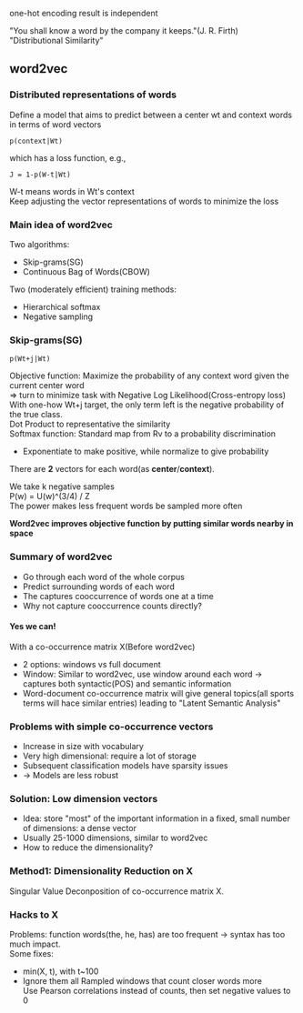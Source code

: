 one-hot encoding result is independent  
  
"You shall know a word by the company it keeps."(J. R. Firth)    
"Distributional Similarity"    

## word2vec
### Distributed representations of words
Define a model that aims to predict between a center wt and context words in terms of word vectors  

	p(context|Wt)  

which has a loss function, e.g.,   
	    
	J = 1-p(W-t|Wt)   

W-t means words in Wt's context    
Keep adjusting the vector representations of words to minimize the loss   

### Main idea of word2vec
Two algorithms:   
    
+ Skip-grams(SG)
+ Continuous Bag of Words(CBOW)
    
Two (moderately efficient) training methods:
   
+ Hierarchical softmax
+ Negative sampling

### Skip-grams(SG)

	p(Wt+j|Wt)   

Objective function: Maximize the probability of any context word given the current center word    
=> turn to minimize task with Negative Log Likelihood(Cross-entropy loss)   
With one-how Wt+j target, the only term left is the negative probability of the true class.    
Dot Product to representative the similarity   
Softmax function: Standard map from Rv to a probability discrimination   
+ Exponentiate to make positive, while normalize to give probability
   
There are **2** vectors for each word(as **center**/**context**).    

We take k negative samples    
P(w) = U(w)^(3/4) / Z    
The power makes less frequent words be sampled more often    

**Word2vec improves objective function by putting similar words nearby in space**    

### Summary of word2vec
+ Go through each word of the whole corpus
+ Predict surrounding words of each word
+ The captures cooccurrence of words one at a time
+ Why not capture cooccurrence counts directly?
#### Yes we can!
With a co-occurrence matrix X(Before word2vec)
+ 2 options: windows vs full document
+ Window: Similar to word2vec, use window around each word -> captures both syntactic(POS) and semantic information
+ Word-document co-occurrence matrix will give general topics(all sports terms will hace similar entries) leading to "Latent Semantic Analysis"

### Problems with simple co-occurrence vectors
+ Increase in size with vocabulary
+ Very high dimensional: require a lot of storage
+ Subsequent classification models have sparsity issues
+ -> Models are less robust

### Solution: Low dimension	vectors
+ Idea: store "most" of the important information in a fixed, small number of dimensions: a dense vector
+ Usually 25-1000 dimensions, similar to word2vec
+ How to reduce the dimensionality?

### Method1: Dimensionality Reduction on X
Singular Value Deconposition of co-occurrence matrix X.     

### Hacks to X
Problems: function words(the, he, has) are too frequent -> syntax has too much impact.    
Some fixes:    
+ min(X, t), with t~100
+ Ignore them all
Rampled windows that count closer words more    
Use Pearson correlations instead of counts, then set negative values to 0    
